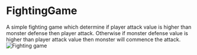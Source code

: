 # FightingGame
A simple fighting game which determine if player attack value is higher than monster defense then player attack. Otherwise if monster defense value is higher than player attack value then monster will commence the attack. 
![Fighting game](https://user-images.githubusercontent.com/63464134/120391694-501ab300-c327-11eb-90c9-6fb909517f32.JPG)
